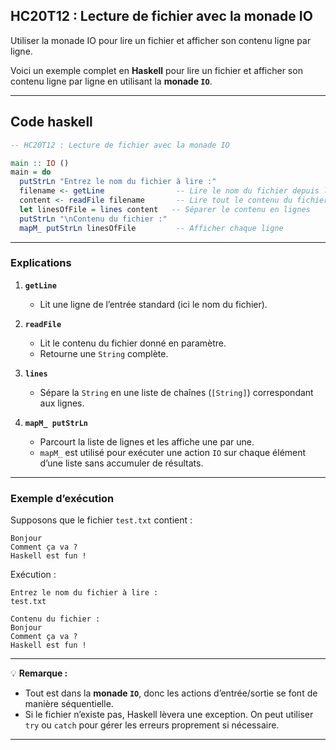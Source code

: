 ## HC20T12 : Lecture de fichier avec la monade IO

Utiliser la monade IO pour lire un fichier et afficher son contenu ligne par ligne.

Voici un exemple complet en **Haskell** pour lire un fichier et afficher son contenu ligne par ligne en utilisant la **monade `IO`**.

---

## Code haskell

```haskell
-- HC20T12 : Lecture de fichier avec la monade IO

main :: IO ()
main = do
  putStrLn "Entrez le nom du fichier à lire :"
  filename <- getLine                -- Lire le nom du fichier depuis l'utilisateur
  content <- readFile filename       -- Lire tout le contenu du fichier
  let linesOfFile = lines content   -- Séparer le contenu en lignes
  putStrLn "\nContenu du fichier :"
  mapM_ putStrLn linesOfFile         -- Afficher chaque ligne
```

---

### Explications

1. **`getLine`**

   * Lit une ligne de l’entrée standard (ici le nom du fichier).

2. **`readFile`**

   * Lit le contenu du fichier donné en paramètre.
   * Retourne une `String` complète.

3. **`lines`**

   * Sépare la `String` en une liste de chaînes (`[String]`) correspondant aux lignes.

4. **`mapM_ putStrLn`**

   * Parcourt la liste de lignes et les affiche une par une.
   * `mapM_` est utilisé pour exécuter une action `IO` sur chaque élément d’une liste sans accumuler de résultats.

---

### Exemple d’exécution

Supposons que le fichier `test.txt` contient :

```
Bonjour
Comment ça va ?
Haskell est fun !
```

Exécution :

```
Entrez le nom du fichier à lire :
test.txt

Contenu du fichier :
Bonjour
Comment ça va ?
Haskell est fun !
```

---

💡 **Remarque :**

* Tout est dans la **monade `IO`**, donc les actions d’entrée/sortie se font de manière séquentielle.
* Si le fichier n’existe pas, Haskell lèvera une exception.
  On peut utiliser `try` ou `catch` pour gérer les erreurs proprement si nécessaire.

---
